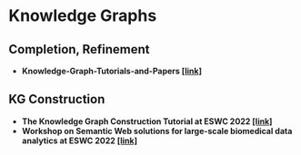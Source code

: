 # Knowledge Graphs

## Completion, Refinement
* __Knowledge-Graph-Tutorials-and-Papers [[link]](https://github.com/heathersherry/Knowledge-Graph-Tutorials-and-Papers)__


## KG Construction
* __The Knowledge Graph Construction Tutorial at ESWC 2022 [[link]](https://kg-construct.github.io/eswc-dkg-tutorial-2022/)__
* __Workshop on Semantic Web solutions for large-scale biomedical data analytics at ESWC 2022 [[link]](https://sites.google.com/view/sewebmeda-2021/home?authuser=0)__
